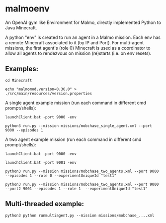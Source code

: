 # malmoenv #

An OpenAI gym like Environment for Malmo, directly implemented Python to Java Minecraft.

A python "env" is created to run an agent in a Malmo mission. Each env has a remote Minecraft 
associated to it (by IP and Port). For multi-agent missions, the first agent's (role 0)
Minecraft is used as a coordinator to allow all agents to rendezvous on mission (re)starts
(i.e. on env resets).

## Examples: ##

`cd Minecraft`

`echo "malmomod.version=0.36.0" > ./src/main/resources/version.properties`

A single agent example mission (run each command in different cmd prompt/shells):

`launchClient.bat -port 9000 -env`

`python3 run.py --mission missions/mobchase_single_agent.xml --port 9000 --episodes 1`

A two agent example mission (run each command in different cmd prompt/shells):

`launchClient.bat -port 9000 -env`

`launchClient.bat -port 9001 -env`

`python3 run.py --mission missions/mobchase_two_agents.xml --port 9000 --episodes 1 --role 0 --experimentUniqueId "test1"`

`python3 run.py --mission missions/mobchase_two_agents.xml --port 9000 --port2 9001 --episodes 1 --role 1  --experimentUniqueId "test1"`

## Multi-threaded example: ##

`python3 python runmultiagent.py --mission missions/mobchase_....xml`
